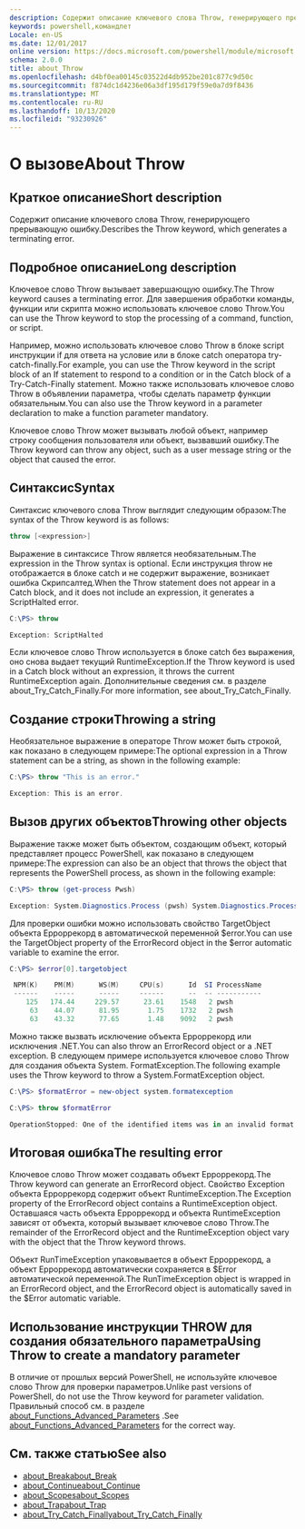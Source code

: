 ```yaml
---
description: Содержит описание ключевого слова Throw, генерирующего прерывающую ошибку.
keywords: powershell,командлет
Locale: en-US
ms.date: 12/01/2017
online version: https://docs.microsoft.com/powershell/module/microsoft.powershell.core/about/about_throw?view=powershell-7&WT.mc_id=ps-gethelp
schema: 2.0.0
title: about_Throw
ms.openlocfilehash: d4bf0ea00145c03522d4db952be201c877c9d50c
ms.sourcegitcommit: f874dc1d4236e06a3df195d179f59e0a7d9f8436
ms.translationtype: MT
ms.contentlocale: ru-RU
ms.lasthandoff: 10/13/2020
ms.locfileid: "93230926"
---
```

# <a name="about-throw"></a><span data-ttu-id="f1064-104">О вызове</span><span class="sxs-lookup"><span data-stu-id="f1064-104">About Throw</span></span>

## <a name="short-description"></a><span data-ttu-id="f1064-105">Краткое описание</span><span class="sxs-lookup"><span data-stu-id="f1064-105">Short description</span></span>
<span data-ttu-id="f1064-106">Содержит описание ключевого слова Throw, генерирующего прерывающую ошибку.</span><span class="sxs-lookup"><span data-stu-id="f1064-106">Describes the Throw keyword, which generates a terminating error.</span></span>

## <a name="long-description"></a><span data-ttu-id="f1064-107">Подробное описание</span><span class="sxs-lookup"><span data-stu-id="f1064-107">Long description</span></span>

<span data-ttu-id="f1064-108">Ключевое слово Throw вызывает завершающую ошибку.</span><span class="sxs-lookup"><span data-stu-id="f1064-108">The Throw keyword causes a terminating error.</span></span> <span data-ttu-id="f1064-109">Для завершения обработки команды, функции или скрипта можно использовать ключевое слово Throw.</span><span class="sxs-lookup"><span data-stu-id="f1064-109">You can use the Throw keyword to stop the processing of a command, function, or script.</span></span>

<span data-ttu-id="f1064-110">Например, можно использовать ключевое слово Throw в блоке script инструкции if для ответа на условие или в блоке catch оператора try-catch-finally.</span><span class="sxs-lookup"><span data-stu-id="f1064-110">For example, you can use the Throw keyword in the script block of an If statement to respond to a condition or in the Catch block of a Try-Catch-Finally statement.</span></span> <span data-ttu-id="f1064-111">Можно также использовать ключевое слово Throw в объявлении параметра, чтобы сделать параметр функции обязательным.</span><span class="sxs-lookup"><span data-stu-id="f1064-111">You can also use the Throw keyword in a parameter declaration to make a function parameter mandatory.</span></span>

<span data-ttu-id="f1064-112">Ключевое слово Throw может вызывать любой объект, например строку сообщения пользователя или объект, вызвавший ошибку.</span><span class="sxs-lookup"><span data-stu-id="f1064-112">The Throw keyword can throw any object, such as a user message string or the object that caused the error.</span></span>

## <a name="syntax"></a><span data-ttu-id="f1064-113">Синтаксис</span><span class="sxs-lookup"><span data-stu-id="f1064-113">Syntax</span></span>

<span data-ttu-id="f1064-114">Синтаксис ключевого слова Throw выглядит следующим образом:</span><span class="sxs-lookup"><span data-stu-id="f1064-114">The syntax of the Throw keyword is as follows:</span></span>

```powershell
throw [<expression>]
```

<span data-ttu-id="f1064-115">Выражение в синтаксисе Throw является необязательным.</span><span class="sxs-lookup"><span data-stu-id="f1064-115">The expression in the Throw syntax is optional.</span></span> <span data-ttu-id="f1064-116">Если инструкция throw не отображается в блоке catch и не содержит выражение, возникает ошибка Скрипсалтед.</span><span class="sxs-lookup"><span data-stu-id="f1064-116">When the Throw statement does not appear in a Catch block, and it does not include an expression, it generates a ScriptHalted error.</span></span>

```powershell
C:\PS> throw

Exception: ScriptHalted
```

<span data-ttu-id="f1064-117">Если ключевое слово Throw используется в блоке catch без выражения, оно снова выдает текущий RuntimeException.</span><span class="sxs-lookup"><span data-stu-id="f1064-117">If the Throw keyword is used in a Catch block without an expression, it throws the current RuntimeException again.</span></span> <span data-ttu-id="f1064-118">Дополнительные сведения см. в разделе about_Try_Catch_Finally.</span><span class="sxs-lookup"><span data-stu-id="f1064-118">For more information, see about_Try_Catch_Finally.</span></span>

## <a name="throwing-a-string"></a><span data-ttu-id="f1064-119">Создание строки</span><span class="sxs-lookup"><span data-stu-id="f1064-119">Throwing a string</span></span>

<span data-ttu-id="f1064-120">Необязательное выражение в операторе Throw может быть строкой, как показано в следующем примере:</span><span class="sxs-lookup"><span data-stu-id="f1064-120">The optional expression in a Throw statement can be a string, as shown in the following example:</span></span>

```powershell
C:\PS> throw "This is an error."

Exception: This is an error.
```

## <a name="throwing-other-objects"></a><span data-ttu-id="f1064-121">Вызов других объектов</span><span class="sxs-lookup"><span data-stu-id="f1064-121">Throwing other objects</span></span>

<span data-ttu-id="f1064-122">Выражение также может быть объектом, создающим объект, который представляет процесс PowerShell, как показано в следующем примере:</span><span class="sxs-lookup"><span data-stu-id="f1064-122">The expression can also be an object that throws the object that represents the PowerShell process, as shown in the following example:</span></span>

```powershell
C:\PS> throw (get-process Pwsh)

Exception: System.Diagnostics.Process (pwsh) System.Diagnostics.Process (pwsh) System.Diagnostics.Process (pwsh)
```

<span data-ttu-id="f1064-123">Для проверки ошибки можно использовать свойство TargetObject объекта Ерроррекорд в автоматической переменной $error.</span><span class="sxs-lookup"><span data-stu-id="f1064-123">You can use the TargetObject property of the ErrorRecord object in the $error automatic variable to examine the error.</span></span>

```powershell
C:\PS> $error[0].targetobject

 NPM(K)    PM(M)      WS(M)     CPU(s)      Id  SI ProcessName
 ------    -----      -----     ------      --  -- -----------
    125   174.44     229.57      23.61    1548   2 pwsh
     63    44.07      81.95       1.75    1732   2 pwsh
     63    43.32      77.65       1.48    9092   2 pwsh
```

<span data-ttu-id="f1064-124">Можно также вызвать исключение объекта Ерроррекорд или исключения .NET.</span><span class="sxs-lookup"><span data-stu-id="f1064-124">You can also throw an ErrorRecord object or a .NET exception.</span></span> <span data-ttu-id="f1064-125">В следующем примере используется ключевое слово Throw для создания объекта System. FormatException.</span><span class="sxs-lookup"><span data-stu-id="f1064-125">The following example uses the Throw keyword to throw a System.FormatException object.</span></span>

```powershell
C:\PS> $formatError = new-object system.formatexception

C:\PS> throw $formatError

OperationStopped: One of the identified items was in an invalid format.
```

## <a name="the-resulting-error"></a><span data-ttu-id="f1064-126">Итоговая ошибка</span><span class="sxs-lookup"><span data-stu-id="f1064-126">The resulting error</span></span>

<span data-ttu-id="f1064-127">Ключевое слово Throw может создавать объект Ерроррекорд.</span><span class="sxs-lookup"><span data-stu-id="f1064-127">The Throw keyword can generate an ErrorRecord object.</span></span> <span data-ttu-id="f1064-128">Свойство Exception объекта Ерроррекорд содержит объект RuntimeException.</span><span class="sxs-lookup"><span data-stu-id="f1064-128">The Exception property of the ErrorRecord object contains a RuntimeException object.</span></span> <span data-ttu-id="f1064-129">Оставшаяся часть объекта Ерроррекорд и объекта RuntimeException зависят от объекта, который вызывает ключевое слово Throw.</span><span class="sxs-lookup"><span data-stu-id="f1064-129">The remainder of the ErrorRecord object and the RuntimeException object vary with the object that the Throw keyword throws.</span></span>

<span data-ttu-id="f1064-130">Объект RunTimeException упаковывается в объект Ерроррекорд, а объект Ерроррекорд автоматически сохраняется в $Error автоматической переменной.</span><span class="sxs-lookup"><span data-stu-id="f1064-130">The RunTimeException object is wrapped in an ErrorRecord object, and the ErrorRecord object is automatically saved in the $Error automatic variable.</span></span>

## <a name="using-throw-to-create-a-mandatory-parameter"></a><span data-ttu-id="f1064-131">Использование инструкции THROW для создания обязательного параметра</span><span class="sxs-lookup"><span data-stu-id="f1064-131">Using Throw to create a mandatory parameter</span></span>

<span data-ttu-id="f1064-132">В отличие от прошлых версий PowerShell, не используйте ключевое слово Throw для проверки параметров.</span><span class="sxs-lookup"><span data-stu-id="f1064-132">Unlike past versions of PowerShell, do not use the Throw keyword for parameter validation.</span></span> <span data-ttu-id="f1064-133">Правильный способ см. в разделе [about_Functions_Advanced_Parameters](about_Functions_Advanced_Parameters.md) .</span><span class="sxs-lookup"><span data-stu-id="f1064-133">See [about_Functions_Advanced_Parameters](about_Functions_Advanced_Parameters.md) for the correct way.</span></span>

## <a name="see-also"></a><span data-ttu-id="f1064-134">См. также статью</span><span class="sxs-lookup"><span data-stu-id="f1064-134">See also</span></span>

- [<span data-ttu-id="f1064-135">about_Break</span><span class="sxs-lookup"><span data-stu-id="f1064-135">about_Break</span></span>](about_Break.md)
- [<span data-ttu-id="f1064-136">about_Continue</span><span class="sxs-lookup"><span data-stu-id="f1064-136">about_Continue</span></span>](about_Continue.md)
- [<span data-ttu-id="f1064-137">about_Scopes</span><span class="sxs-lookup"><span data-stu-id="f1064-137">about_Scopes</span></span>](about_Scopes.md)
- [<span data-ttu-id="f1064-138">about_Trap</span><span class="sxs-lookup"><span data-stu-id="f1064-138">about_Trap</span></span>](about_Trap.md)
- [<span data-ttu-id="f1064-139">about_Try_Catch_Finally</span><span class="sxs-lookup"><span data-stu-id="f1064-139">about_Try_Catch_Finally</span></span>](about_Try_Catch_Finally.md)
